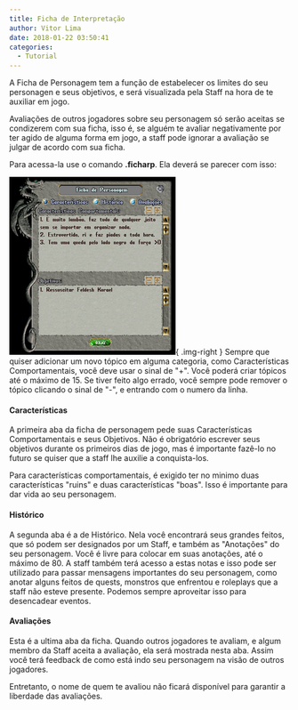 ```yaml
---
title: Ficha de Interpretação
author: Vitor Lima
date: 2018-01-22 03:50:41
categories:
  - Tutorial
---
```

A Ficha de Personagem tem a função de estabelecer os limites do seu personagen e seus objetivos, e será visualizada pela Staff na hora de te auxiliar em jogo. 

Avaliações de outros jogadores sobre seu personagem só serão aceitas se condizerem com sua ficha, isso é, se alguém te avaliar negativamente por ter agido de alguma forma em jogo, a staff pode ignorar a avaliação se julgar de acordo com sua ficha.

Para acessa-la use o comando **.ficharp**. Ela deverá se parecer com isso:

![](/images/ficharp.png){ .img-right }
Sempre que quiser adicionar um novo tópico em alguma categoria, como Características Comportamentais, você deve usar o sinal de "+". Você poderá criar tópicos até o máximo de 15. Se tiver feito algo errado, você sempre pode remover o tópico clicando o sinal de "-", e entrando com o numero da linha.

#### Características
A primeira aba da ficha de personagem pede suas Características Comportamentais e seus Objetivos. Não é obrigatório escrever seus objetivos durante os primeiros dias de jogo, mas é importante fazê-lo no futuro se quiser que a staff lhe auxilie a conquista-los.

Para características comportamentais, é exigido ter no minimo duas características "ruins" e duas características "boas". Isso é importante para dar vida ao seu personagem.

#### Histórico
A segunda aba é a de Histórico. Nela você encontrará seus grandes feitos, que só podem ser designados por um Staff, e também as "Anotações" do seu personagem. Você é livre para colocar em suas anotações, até o máximo de 80. A staff também terá acesso a estas notas e isso pode ser utilizado para passar mensagens importantes do seu personagem, como anotar alguns feitos de quests, monstros que enfrentou e roleplays que a staff não esteve presente. Podemos sempre aproveitar isso para desencadear eventos.

#### Avaliações
Esta é a ultima aba da ficha. Quando outros jogadores te avaliam, e algum membro da Staff aceita a avaliação, ela será mostrada nesta aba. Assim você terá feedback de como está indo seu personagem na visão de outros jogadores.

Entretanto, o nome de quem te avaliou não ficará disponível para garantir a liberdade das avaliações.
